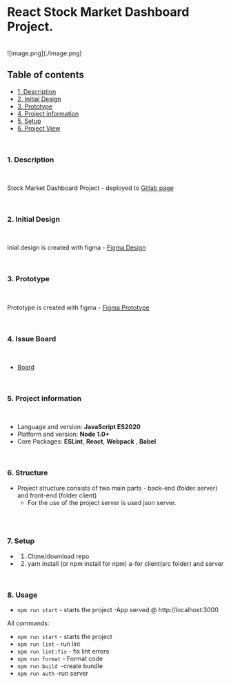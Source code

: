 # React Stock Market Dashboard Project.
<br>
![image.png](./image.png)

## Table of contents
   - [1. Description](#1-description)
   - [2. Initial Design](#2-design)
   - [3. Prototype](#3-prototype)
   - [4. Project information](#4-project-information)
   - [5. Setup](#5-setup)
   - [6. Project View](#6-project-view)

<br>


### **1. Description**
<br> 

Stock Market Dashboard Project - deployed to <a href="https://sashot.gitlab.io/stock-market-dashboard" target="_blank">Gitlab page</a>

<br>

### **2. Initial Design**
<br>

 Inial design is created with figma - [Figma Design](https://www.figma.com/file/sHykSXnAmYuFATmZnSSmN7/StockMarket?node-id=1%3A6)

<br>

### **3. Prototype**
<br>

 Prototype is created with figma  - [Figma Prototype](https://www.figma.com/proto/sHykSXnAmYuFATmZnSSmN7/StockMarket?node-id=6%3A22&scaling=scale-down&page-id=1%3A6&starting-point-node-id=6%3A22)

<br>

### **4. Issue Board**

<br>

- [Board](https://gitlab.com/SashoT/stock-market-dashboard/-/boards)


<br>

### **5. Project information**

<br>

- Language and version: **JavaScript ES2020**
- Platform and version: **Node 1.0+**
- Core Packages:  **ESLint**,  **React**,  **Webpack** ,  **Babel**

<br>

### **6. Structure**
- Project structure consists of two main parts - back-end (folder server) and front-end (folder client)
  -  For the use of the project server is used json server.

<br>

<br>

### **7. Setup**
   - 1. Clone/download repo
   - 2. yarn install (or npm install for npm) a-for client(src folder) and server

<br>

### **8. Usage**
   - `npm run start` - starts the project -App served @ http://localhost:3000

All commands:

- `npm run start` - starts the project
- `npm run lint` - run lint
- `npm run lint:fix` - fix lint errors
- `npm run format` - Format code
- `npm run build `-create bundle
- `npm run auth` -run server